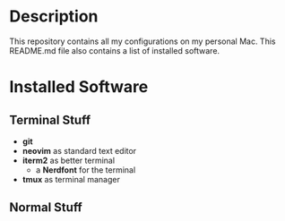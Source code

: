 # Description

This repository contains all my configurations on my personal Mac. 
This README.md file also contains a list of installed software. 

# Installed Software

## Terminal Stuff

- **git**
- **neovim** as standard text editor
- **iterm2** as better terminal 
    - a **Nerdfont** for the terminal
- **tmux** as terminal manager

## Normal Stuff


